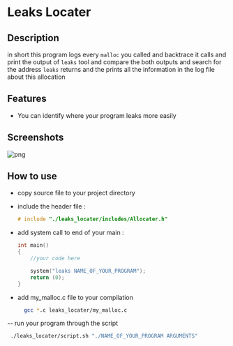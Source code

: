 # Leaks Locater

## Description

in short this program logs every `malloc` you called and backtrace it calls and print the 
output of `leaks` tool and compare the both outputs and search for the address `leaks` returns
and the prints all the information in the log file about this allocation

## Features

- You can identify where your program leaks more easily

## Screenshots
![png](https://raw.githubusercontent.com/jrayoub/leaks-finder/main/Screens/screen_01.png)


## How to use
- copy source file to your project directory 

- include the header file :
    ```c
    # include "./leaks_locater/includes/Allocater.h"

- add system call to end of your main :
    ```c
    int main()
    {
        //your code here

        system("leaks NAME_OF_YOUR_PROGRAM");
        return (0);
    }

- add my_malloc.c file to your compilation 
  ```bash
    gcc *.c leaks_locater/my_malloc.c

-- run your program through the script
   ```bash
    ./leaks_locater/script.sh "./NAME_OF_YOUR_PROGRAM ARGUMENTS"